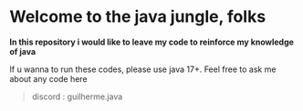 # Welcome to the java jungle, folks

**In this repository i would like to leave my code to reinforce my knowledge of java**

If u wanna to run these codes, please use java 17+.
Feel free to ask me about any code here 

> discord : guilherme.java
